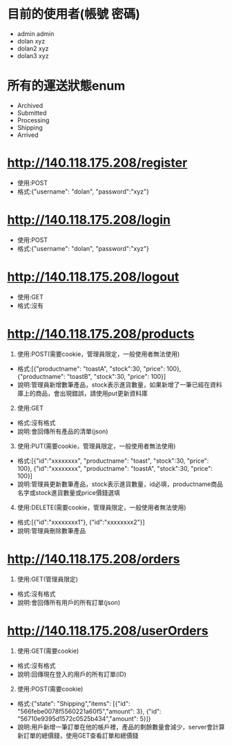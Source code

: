 目前的使用者(帳號 密碼)
=====
* admin     admin
* dolan     xyz
* dolan2    xyz
* dolan3    xyz

所有的運送狀態enum
=====
* Archived
* Submitted
* Processing
* Shipping
* Arrived

http://140.118.175.208/register
=====
* 使用:POST
* 格式:{"username": "dolan", "password":"xyz"}

http://140.118.175.208/login
=====
* 使用:POST
* 格式:{"username": "dolan", "password":"xyz"}

http://140.118.175.208/logout
=====
* 使用:GET
* 格式:沒有

http://140.118.175.208/products
=====
1. 使用:POST(需要cookie，管理員限定，一般使用者無法使用)

* 格式:[{"productname": "toastA", "stock":30, "price": 100}, {"productname": "toastB", "stock":30, "price": 100}]
* 說明:管理員新增數筆產品，stock表示進貨數量，如果新增了一筆已經在資料庫上的商品，會出現錯誤，請使用put更新資料庫

2. 使用:GET

* 格式:沒有格式
* 說明:會回傳所有產品的清單(json)

3. 使用:PUT(需要cookie，管理員限定，一般使用者無法使用)

* 格式:[{"id":"xxxxxxxx", "productname": "toast", "stock":30, "price": 100}, {"id":"xxxxxxxx", "productname": "toastA", "stock":30, "price": 100}]
* 說明:管理員更新數筆產品，stock表示進貨數量，id必填，productname商品名字或stock進貨數量或price價錢選填

4. 使用:DELETE(需要cookie，管理員限定，一般使用者無法使用)

* 格式:[{"id":"xxxxxxxx1"}, {"id":"xxxxxxxx2"}]
* 說明:管理員刪除數筆產品

http://140.118.175.208/orders
=====

1. 使用:GET(管理員限定)

* 格式:沒有格式
* 說明:會回傳所有用戶的所有訂單(json)


http://140.118.175.208/userOrders
=====

1. 使用:GET(需要cookie)

* 格式:沒有格式
* 說明:回傳現在登入的用戶的所有訂單(ID)

2. 使用:POST(需要cookie)

* 格式:{"state": "Shipping","items": [{"id": "566febe0078f5560221a60f5","amount": 3}, {"id": "56710e9395d1572c0525b434","amount": 5}]}
* 說明:用戶新增一筆訂單在他的帳戶裡，產品的剩餘數量會減少，server會計算新訂單的總價錢，使用GET查看訂單和總價錢